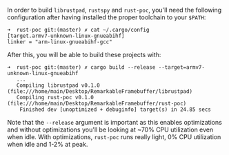 In order to build `librustpad`, `rustspy` and `rust-poc`, you'll need the following configuration after having installed the proper toolchain to your `$PATH`:
```
➜  rust-poc git:(master) ✗ cat ~/.cargo/config
[target.armv7-unknown-linux-gnueabihf]
linker = "arm-linux-gnueabihf-gcc"
```

After this, you will be able to build these projects with:
```
➜  rust-poc git:(master) ✗ cargo build --release --target=armv7-unknown-linux-gnueabihf
   ...
   Compiling librustpad v0.1.0 (file:///home/main/Desktop/RemarkableFramebuffer/librustpad)
   Compiling rust-poc v0.1.0 (file:///home/main/Desktop/RemarkableFramebuffer/rust-poc)
    Finished dev [unoptimized + debuginfo] target(s) in 24.85 secs
```

Note that the `--release` argument is important as this enables optimizations and without optimizations you'll be looking at ~70% CPU utilization even when idle. With optimizations, `rust-poc` runs really light, 0% CPU utilization when idle and 1-2% at peak.
